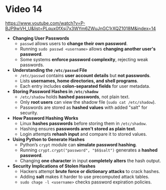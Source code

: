 # Video 14
https://www.youtube.com/watch?v=P-BJP9wVH_U&list=PLqux0fXsj7x3WYm6ZWuJnGC1rXQZ1018M&index=14

- **Changing User Passwords**
    - `passwd` allows users to **change their own password**.
    - Running `sudo passwd <username>` allows **changing another user's password**.
    - Some systems **enforce password complexity**, rejecting weak passwords.
- **Understanding the `/etc/passwd` File**
    - `/etc/passwd` contains **user account details** but **not passwords**.
    - Lists **usernames, home directories, and shell programs**.
    - Each entry includes **colon-separated fields** for user metadata.
- **Storing Password Hashes in `/etc/shadow`**
    - `/etc/shadow` holds **hashed passwords**, not plain text.
    - Only **root users** can view the shadow file (`sudo cat /etc/shadow`).
    - Passwords are stored as **hashed values** with added "salt" for security.
- **How Password Hashing Works**
    - Linux **hashes passwords** before storing them in `/etc/shadow`.
    - Hashing ensures **passwords aren’t stored as plain text**.
    - Login attempts **rehash input** and compare it to stored values.
- **Using Python to Generate Hashes**
    - Python’s `crypt` module can **simulate password hashing**.
    - Running `crypt.crypt("password", "$6$salt")` generates a **hashed password**.
    - Changing **one character** in input **completely alters** the hash output.
- **Security Implications of Stolen Hashes**
    - Hackers attempt **brute force or dictionary attacks** to crack hashes.
    - Adding **salt** makes it harder to use precomputed attack tables.
    - `sudo chage -l <username>` checks password expiration policies.